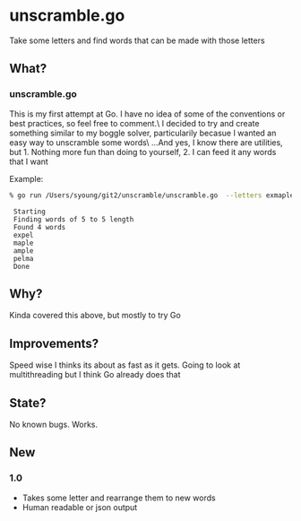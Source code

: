 # unscramble.go

Take some letters and find words that can be made with those letters

## What?
### unscramble.go
This is my first attempt at Go.  I have no idea of some of the conventions or best practices, so feel free to comment.\ 
I decided to try and create something similar to my boggle solver, particularily becasue I wanted an easy way to unscramble some words\ 
...And yes, I know there are utilities, but 1.  Nothing more fun than doing to yourself, 2. I can feed it any words that I want

Example:
```bash
% go run /Users/syoung/git2/unscramble/unscramble.go  --letters exmaple --min 5 --max 5
```
``` ignorelang
 Starting
 Finding words of 5 to 5 length
 Found 4 words
 expel
 maple
 ample
 pelma
 Done
```

## Why?
Kinda covered this above, but mostly to try Go

## Improvements?
Speed wise I thinks its about as fast as it gets.  Going to look at multithreading but I think Go already does that

## State?
No known bugs.  Works.  

## New
### 1.0
- Takes some letter and rearrange them to new words
- Human readable or json output
